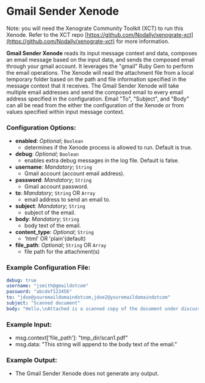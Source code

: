 Gmail Sender Xenode
===================

Note: you will need the Xenograte Community Toolkit (XCT) to run this Xenode. Refer to the XCT repo [https://github.com/Nodally/xenograte-xct](https://github.com/Nodally/xenograte-xct) for more information.

**Gmail Sender Xenode** reads its input message context and data, composes an email message based on the input data, and sends the composed email through your gmail account. It leverages the "gmail" Ruby Gem to perform the email operations. The Xenode will read the attachment file from a local temporary folder based on the path and file information specified in the message context that it receives. The Gmail Sender Xenode will take multiple email addresses and send the composed email to every email address specified in the configuration. Email "To", "Subject", and "Body" can all be read from the either the configuration of the Xenode or from values specified within input message context.  

### Configuration Options:

* **enabled**: *Optional*; `Boolean`
  * determines if the Xenode process is allowed to run. Default is true.
* **debug**: *Optional*; `Boolean`
  * enables extra debug messages in the log file. Default is false.
* **username**: *Mandatory*; `String`
  * Gmail account (account email address).
* **password**: *Mandatory*; `String`
  * Gmail account password.
* **to**: *Mandatory*; `String` OR `Array`
  * email address to send an email to.
* **subject**: *Mandatory*; `String`
  * subject of the email.
* **body**: *Mandatory*; `String`
  * body text of the email.
* **content_type**: *Optional*; `String`
  * 'html' OR 'plain'(default)
* **file_path**: *Optional*; `String` OR `Array`
  * file path for the attachment(s)

### Example Configuration File:
```yaml
debug: true
username: "jsmith@gmaildotcom"
password: "abcdef123456"
to: "jdoe@youremaildomaindotcom,jdoe2@youremaildomaindotcom"
subject: "Scanned document"
body: "Hello,\nAttached is a scanned copy of the document under discussion.\nPlease review, Thanks.\n"
```

### Example Input:
* msg.context['file_path']: "tmp_dir/scan1.pdf" 
* msg.data:  "This string will append to the body text of the email."

### Example Output:
* The Gmail Sender Xenode does not generate any output.  
